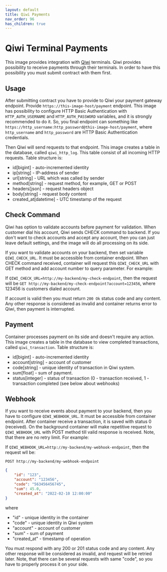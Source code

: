 ```yaml
---
layout: default
title: Qiwi Payments
nav_order: 96
has_children: true
---
```


Qiwi Terminal Payments
======================

This image provides integration with [Qiwi](https://developer.qiwi.com/) terminals.
Qiwi provides possibility to receive payments through their terminals.
In order to have this possibility you must submit contract with them first.

Usage
-----

After submitting contract you have to provide to Qiwi your payment gateway endpoint.
Provide `https://this-image-host/payment` endpoint.
This image has possibility to configure HTTP Basic Authentication with `HTTP_AUTH_USERNAME` and `HTTP_AUTH_PASSWORD` variables,
and it is strongly recommended to do it.
So, you final endpoint can something like `https://http_username:http_password@this-image-host/payment`,
where `http_username` and `http_password` are HTTP Basic Authentication credentials.

Then Qiwi will send requests to that endpoint.
This image creates a table in the database, called `qiwi_http_log`.
This table consist of all incoming HTTP requests.
Table structure is:

- id[bigint] - auto-incremented identity
- ip[string] - IP-address of sender
- url[string] - URL which was called by sender
- method[string] - request method, for example, GET or POST
- headers[json] - request headers object
- body[string] - request body content
- created_at[datetime] - UTC timestamp of the request

Check Command
-------------

Qiwi has option to validate accounts before payment for validation.
When customer dial his account, Qiwi sends CHECK command to backend.
If you don't want to check accounts and accept any account, then you can just leave default settings,
and the image will do all processing on its side.

If you want to validate accounts on your backend, then set variable `QIWI_CHECK_URL`.
It must be accessible from container endpoint.
When CHECK command received, container will request this `QIWI_CHECK_URL` with GET method and add account number to query parameter.
For example:

If `QIWI_CHECK_URL=http://my-backend/my-check-endpoint`, then the request will be
`GET http://my-backend/my-check-endpoint?account=123456`, where 123456 is customers dialed account.

If account is valid then you must return `200 Ok` status code and any content.
Any other response is considered as invalid and container returns error to Qiwi, then payment is interrupted.

Payment
-------

Container processes payment on its side and doesn't require any action.
This image creates a table in the database to view completed transactions, called `qiwi_transaction`.
Table structure is:

- id[bigint] - auto-incremented identity
- account[string] - account of customer
- code[string] - unique identity of transaction in Qiwi system.
- sum[float] - sum of payment.
- status[integer] - status of transaction (0 - transaction received, 1 - transaction completed (see below about webhooks)

Webhook
-------

If you want to receive events about payment to your backend, then you have to configure `QIWI_WEBHOOK_URL`.
It must be accessible from container endpoint.
After container receive a transaction, it is saved with status 0 (received).
On the background container will make repetitive request to `QIWI_WEBHOOK_URL` with POST method till valid response is received.
Note, that there are no retry limit.
For example:

If `QIWI_WEBHOOK_URL=http://my-backend/my-webhook-endpoint`, then the request wll be:

`POST http://my-backend/my-webhook-endpoint`

```json
{
    "id": "123",
    "account": "123456",
    "code": "563456456745",
    "sum": 45.0,
    "created_at": "2022-02-10 12:00:00"
}
```

where

- "id" - unique identity in the container
- "code" - unique identity in Qiwi system
- "account" - account of customer
- "sum" - sum of payment
- "created_at" - timestamp of operation

You must respond with any 200 or 201 status code and any content. Any other response will be considered as invalid,
and request will be retried later.
Note, that there can be several requests with same "code", so you have to properly process it on your side.